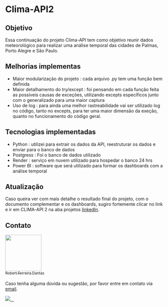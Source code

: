 # Clima-API2

## Objetivo
Essa continuação do projeto Clima-API tem como objetivo reunir dados meteorológico para realizar uma análise temporal das cidades de Palmas, Porto Alegre e São Paulo. 

## Melhorias implementas 
- Maior modularização do projeto : cada arquivo .py tem uma função bem definida 
- Maior detalhamento do try/except : foi pensando em cada função feita as possíveis causas de exceções, utilizando excepts específicos junto com o generalizado para uma maior captura
- Uso de log : para ainda uma melhor rastreabilidade vai ser utilizado log no código, tanto no excepts, para ter uma maior dimensão da exeção, quanto no funcionamento do código geral. 

## Tecnologias implementadas 
- Python : utilizei para extrair os dados da API, reestruturar os dados e enviar para o banco de dados
- Postgress : Foi o banco de dados utilizado
- Render : serviço em nuvem utilizado para hospedar o banco 24 hrs
- Power BI : software que será utilizado para formar os dashboards com a análise temporal


## Atualização

Caso queira ver com mais detalhe o resultado final do projeto, com o documento complementar e os dashboards, sugiro fortemente clicar no link e ir em CLIMA-API 2 na aba projetos [linkedIn](https://www.linkedin.com/in/robert-ferreira-b1324329a/).

## Contato

[<img src="https://avatars.githubusercontent.com/u/107763276?v=4" width=115> <br> <sub>Robert Ferreira Dantas</sub>](https://github.com/RobertFerreiraDantas)  
<br>
Caso tenha alguma dúvida ou sugestão, por favor entre em contato via [email](mailto:robertferreira1198@gmail.com).

<div>
  <a href="https://www.linkedin.com/in/robert-ferreira-b1324329a/" target="_blank">
    <img src="https://img.shields.io/badge/-LinkedIn-%230077B5?style=for-the-badge&logo=linkedin&logoColor=white" target="_blank">
  </a>
</div>
